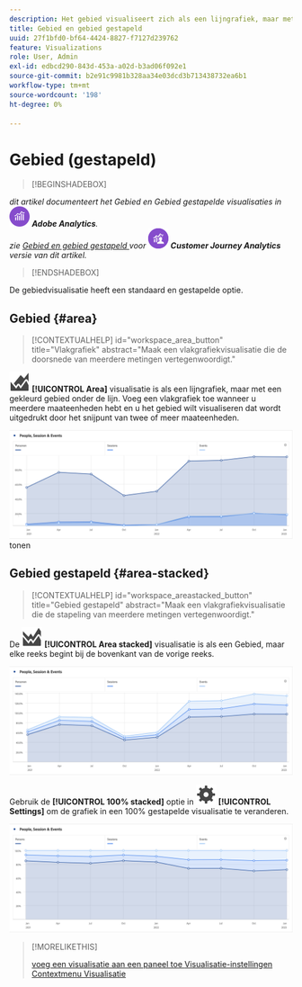 ```yaml
---
description: Het gebied visualiseert zich als een lijngrafiek, maar met een gekleurd gebied onder de lijn.
title: Gebied en gebied gestapeld
uuid: 27f1bfd0-bf64-4424-8827-f7127d239762
feature: Visualizations
role: User, Admin
exl-id: edbcd290-843d-453a-a02d-b3ad06f092e1
source-git-commit: b2e91c9981b328aa34e03dcd3b713438732ea6b1
workflow-type: tm+mt
source-wordcount: '198'
ht-degree: 0%

---
```


# Gebied (gestapeld)

>[!BEGINSHADEBOX]

_dit artikel documenteert het Gebied en Gebied gestapelde visualisaties in_ ![ AdobeAnalytics ](/help/assets/icons/AdobeAnalytics.svg) _&#x200B;**Adobe Analytics**._<br/>_zie [ Gebied en gebied gestapeld ](https://experienceleague.adobe.com/nl/docs/analytics-platform/using/cja-workspace/visualizations/area) voor_ ![ CustomerJourneyAnalytics ](/help/assets/icons/CustomerJourneyAnalytics.svg) _&#x200B;**Customer Journey Analytics** versie van dit artikel._

>[!ENDSHADEBOX]

De gebiedvisualisatie heeft een standaard en gestapelde optie.

## Gebied {#area}

<!-- markdownlint-disable MD034 -->

>[!CONTEXTUALHELP]
>id="workspace_area_button"
>title="Vlakgrafiek"
>abstract="Maak een vlakgrafiekvisualisatie die de doorsnede van meerdere metingen vertegenwoordigt."

<!-- markdownlint-enable MD034 -->


![ GraphArea ](/help/assets/icons/GraphArea.svg) **[!UICONTROL Area]** visualisatie is als een lijngrafiek, maar met een gekleurd gebied onder de lijn. Voeg een vlakgrafiek toe wanneer u meerdere maateenheden hebt en u het gebied wilt visualiseren dat wordt uitgedrukt door het snijpunt van twee of meer maateenheden.

![ visualisatie die van het Gebied veelvoudige metriek ](assets/area.png) tonen

## Gebied gestapeld {#area-stacked}

<!-- markdownlint-disable MD034 -->

>[!CONTEXTUALHELP]
>id="workspace_areastacked_button"
>title="Gebied gestapeld"
>abstract="Maak een vlakgrafiekvisualisatie die de stapeling van meerdere metingen vertegenwoordigt."

<!-- markdownlint-enable MD034 -->


De ![ GraphAreaStated ](/help/assets/icons/GraphAreaStacked.svg) **[!UICONTROL Area stacked]** visualisatie is als een Gebied, maar elke reeks begint bij de bovenkant van de vorige reeks.

![ Gebied gestapeld tonend elke reeks bij de bovenkant van de vorige reeks.](assets/area-stacked.png)

Gebruik de **[!UICONTROL 100% stacked]** optie in ![ Plaatsend ](/help/assets/icons/Setting.svg) **[!UICONTROL Settings]** om de grafiek in een 100% gestapelde visualisatie te veranderen.

![ Gebied gestapeld die een 100% gestapelde visualisatie tonen.](assets/area-stacked100.png)

>[!MORELIKETHIS]
>
>[ voeg een visualisatie aan een paneel toe ](/help/analyze/analysis-workspace/visualizations/freeform-analysis-visualizations.md#add-visualizations-to-a-panel)
>[Visualisatie-instellingen ](/help/analyze/analysis-workspace/visualizations/freeform-analysis-visualizations.md#settings)
>[Contextmenu Visualisatie ](/help/analyze/analysis-workspace/visualizations/freeform-analysis-visualizations.md#context-menu)
>
